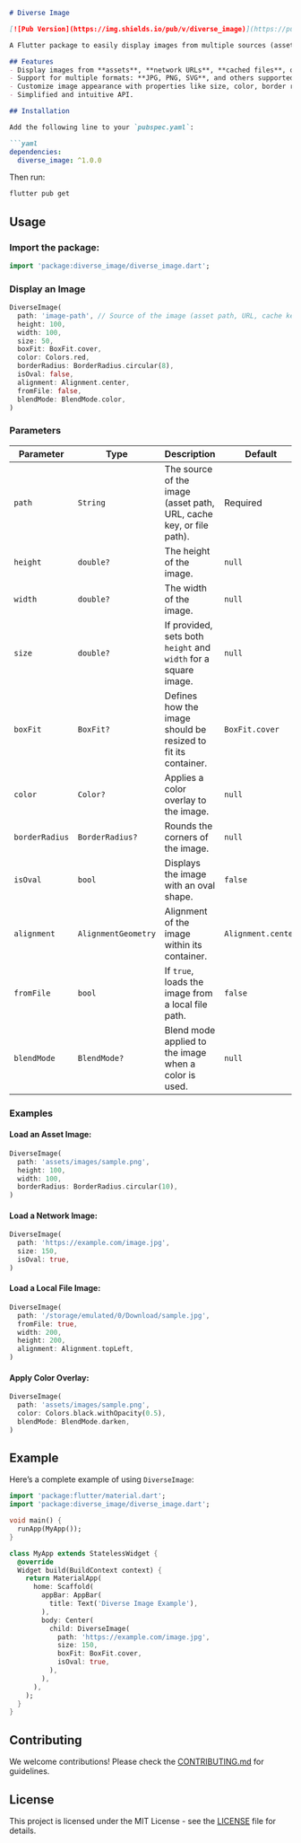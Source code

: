```markdown
# Diverse Image  

[![Pub Version](https://img.shields.io/pub/v/diverse_image)](https://pub.dev/packages/diverse_image)  

A Flutter package to easily display images from multiple sources (assets, network, cached files, or local files) and support various formats like JPG, PNG, SVG, and more.  

## Features  
- Display images from **assets**, **network URLs**, **cached files**, or **local files**.  
- Support for multiple formats: **JPG, PNG, SVG**, and others supported by Flutter.  
- Customize image appearance with properties like size, color, border radius, alignment, and more.  
- Simplified and intuitive API.  

## Installation  

Add the following line to your `pubspec.yaml`:  

```yaml  
dependencies:  
  diverse_image: ^1.0.0  
```  

Then run:
```bash  
flutter pub get  
```  

## Usage

### Import the package:
```dart  
import 'package:diverse_image/diverse_image.dart';  
```  

### Display an Image

```dart  
DiverseImage(  
  path: 'image-path', // Source of the image (asset path, URL, cache key, or file path).  
  height: 100,  
  width: 100,  
  size: 50,  
  boxFit: BoxFit.cover,  
  color: Colors.red,  
  borderRadius: BorderRadius.circular(8),  
  isOval: false,  
  alignment: Alignment.center,  
  fromFile: false,  
  blendMode: BlendMode.color,  
)  
```  

### Parameters

| Parameter      | Type               | Description                                                                 | Default             |  
|----------------|--------------------|-----------------------------------------------------------------------------|---------------------|  
| `path`         | `String`           | The source of the image (asset path, URL, cache key, or file path).         | Required            |  
| `height`       | `double?`          | The height of the image.                                                   | `null`              |  
| `width`        | `double?`          | The width of the image.                                                    | `null`              |  
| `size`         | `double?`          | If provided, sets both `height` and `width` for a square image.            | `null`              |  
| `boxFit`       | `BoxFit?`          | Defines how the image should be resized to fit its container.              | `BoxFit.cover`      |  
| `color`        | `Color?`           | Applies a color overlay to the image.                                      | `null`              |  
| `borderRadius` | `BorderRadius?`    | Rounds the corners of the image.                                           | `null`              |  
| `isOval`       | `bool`             | Displays the image with an oval shape.                                     | `false`             |  
| `alignment`    | `AlignmentGeometry`| Alignment of the image within its container.                               | `Alignment.center`  |  
| `fromFile`     | `bool`             | If `true`, loads the image from a local file path.                         | `false`             |  
| `blendMode`    | `BlendMode?`       | Blend mode applied to the image when a color is used.                      | `null`              |  

### Examples

#### Load an Asset Image:
```dart  
DiverseImage(  
  path: 'assets/images/sample.png',  
  height: 100,  
  width: 100,  
  borderRadius: BorderRadius.circular(10),  
)  
```  

#### Load a Network Image:
```dart  
DiverseImage(  
  path: 'https://example.com/image.jpg',  
  size: 150,  
  isOval: true,  
)  
```  

#### Load a Local File Image:
```dart  
DiverseImage(  
  path: '/storage/emulated/0/Download/sample.jpg',  
  fromFile: true,  
  width: 200,  
  height: 200,  
  alignment: Alignment.topLeft,  
)  
```  

#### Apply Color Overlay:
```dart  
DiverseImage(  
  path: 'assets/images/sample.png',  
  color: Colors.black.withOpacity(0.5),  
  blendMode: BlendMode.darken,  
)  
```  

## Example

Here’s a complete example of using `DiverseImage`:

```dart  
import 'package:flutter/material.dart';  
import 'package:diverse_image/diverse_image.dart';  

void main() {  
  runApp(MyApp());  
}  

class MyApp extends StatelessWidget {  
  @override  
  Widget build(BuildContext context) {  
    return MaterialApp(  
      home: Scaffold(  
        appBar: AppBar(  
          title: Text('Diverse Image Example'),  
        ),  
        body: Center(  
          child: DiverseImage(  
            path: 'https://example.com/image.jpg',  
            size: 150,  
            boxFit: BoxFit.cover,  
            isOval: true,  
          ),  
        ),  
      ),  
    );  
  }  
}  
```  

## Contributing

We welcome contributions! Please check the [CONTRIBUTING.md](CONTRIBUTING.md) for guidelines.

## License

This project is licensed under the MIT License - see the [LICENSE](LICENSE) file for details.